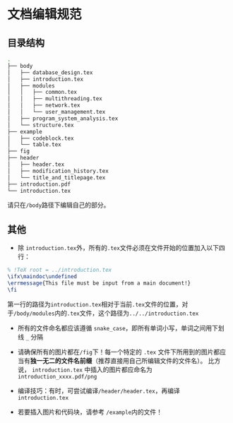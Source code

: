 # 文档编辑规范

## 目录结构

```bash
.
├── body
│   ├── database_design.tex
│   ├── introduction.tex
│   ├── modules
│   │   ├── common.tex
│   │   ├── multithreading.tex
│   │   ├── network.tex
│   │   └── user_management.tex
│   ├── program_system_analysis.tex
│   └── structure.tex
├── example
│   ├── codeblock.tex
│   └── table.tex
├── fig
├── header
│   ├── header.tex
│   ├── modification_history.tex
│   └── title_and_titlepage.tex
├── introduction.pdf
└── introduction.tex
```

请只在`/body`路径下编辑自己的部分。

## 其他

- 除 `introduction.tex`外，所有的`.tex`文件必须在文件开始的位置加入以下四行：

```latex
% !TeX root = ../introduction.tex
\ifx\maindoc\undefined
\errmessage{This file must be input from a main document!}
\fi
```

第一行的路径为`introduction.tex`相对于当前`.tex`文件的位置，对于`/body/modules`内的`.tex`文件，这个路径为`../../introduction.tex`

- 所有的文件命名都应该遵循 `snake_case`，即所有单词小写，单词之间用下划线 `_` 分隔

- 请确保所有的图片都在`/fig`下！每一个特定的 `.tex` 文件下所用到的图片都应当有**独一无二的文件名前缀**（推荐直接用自己所编辑文件的文件名）。
  比方说， `introduction.tex` 中插入的图片都应命名为 `introduction_xxxx.pdf/png` 
  
- 编译技巧：有时，可尝试编译`/header/header.tex`，再编译 `introduction.tex`

- 若要插入图片和代码块，请参考 `/example`内的文件！